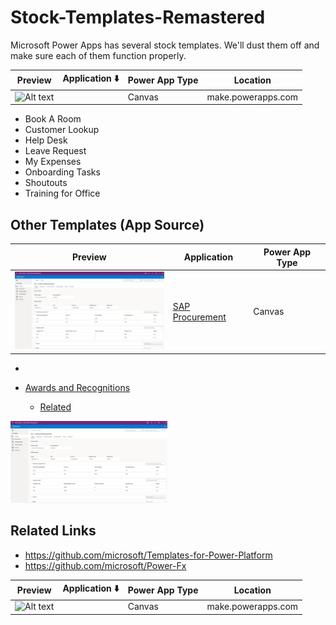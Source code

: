 # Stock-Templates-Remastered

Microsoft Power Apps has several stock templates. We'll dust them off and make sure each of them function properly.



| Preview | Application ⬇️ | Power App Type | Location |
|----------|----------|----------|----------|
| ![Alt text](assets/)   | []()  | Canvas   | make.powerapps.com   |

- Book A Room 
- Customer Lookup
- Help Desk
- Leave Request
- My Expenses
- Onboarding Tasks
- Shoutouts
- Training for Office

## Other Templates (App Source)


| Preview | Application | Power App Type |
|----------|----------|----------|
| ![Alt text](assets/SAPProcurement.png)  | [SAP Procurement](https://appsource.microsoft.com/en-us/product/dynamics-365/powerplatformtemplates.mpa-sapprocurement) | Canvas |

- 



- [Awards and Recognitions](https://appsource.microsoft.com/en-us/product/dynamics-365/powerplatformtemplates.mpa-awardsandrecognitionapp?tab=Overview)
  - [Related](https://appsource.microsoft.com/en-us/product/dynamics-365/powerplatformtemplates.mpa-awardsandrecognitioncopilot?tab=Overview)

![SAPProcurement](Assets/SAPProcurement.png)

## Related Links

- https://github.com/microsoft/Templates-for-Power-Platform
- https://github.com/microsoft/Power-Fx



| Preview | Application ⬇️ | Power App Type | Location |
|----------|----------|----------|----------|
| ![Alt text](assets/)   | []()  | Canvas   | make.powerapps.com   |